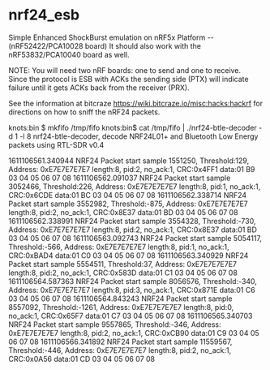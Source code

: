 # nrf24_esb
Simple Enhanced ShockBurst emulation on nRF5x Platform -- (nRF52422/PCA10028 board)
It should also work with the nRF53832/PCA10040 board as well.

NOTE: You will need two nRF boards: one to send and one to receive.  
Since the protocol is ESB with ACKs the sending side (PTX) will indicate failure until it gets ACKs back from the receiver (PRX).

See the information at bitcraze https://wiki.bitcraze.io/misc:hacks:hackrf for directions on how to sniff the nRF24 packets.

knots:bin $ mkfifo /tmp/fifo
knots:bin$  cat /tmp/fifo | ./nrf24-btle-decoder -d 1 -l 8
nrf24-btle-decoder, decode NRF24L01+ and Bluetooth Low Energy packets using RTL-SDR v0.4

1611106561.340944 NRF24 Packet start sample 1551250,  Threshold:129,   Address: 0xE7E7E7E7E7 length:8, pid:2, no_ack:1, CRC:0x4FF1 data:01 B9 03 04 05 06 07 08 
1611106562.091037 NRF24 Packet start sample 3052466,  Threshold:226,   Address: 0xE7E7E7E7E7 length:8, pid:1, no_ack:1, CRC:0x6CDE data:01 BC 03 04 05 06 07 08 
1611106562.338714 NRF24 Packet start sample 3552982,  Threshold:-875,  Address: 0xE7E7E7E7E7 length:8, pid:2, no_ack:1, CRC:0x8E37 data:01 BD 03 04 05 06 07 08 
1611106562.338991 NRF24 Packet start sample 3554328,  Threshold:-730,  Address: 0xE7E7E7E7E7 length:8, pid:2, no_ack:1, CRC:0x8E37 data:01 BD 03 04 05 06 07 08 
1611106563.092743 NRF24 Packet start sample 5054117,  Threshold:-566,  Address: 0xE7E7E7E7E7 length:8, pid:1, no_ack:1, CRC:0xBAD4 data:01 C0 03 04 05 06 07 08 
1611106563.340929 NRF24 Packet start sample 5554511,  Threshold:37,    Address: 0xE7E7E7E7E7 length:8, pid:2, no_ack:1, CRC:0x583D data:01 C1 03 04 05 06 07 08 
1611106564.587363 NRF24 Packet start sample 8056576,  Threshold:-340,  Address: 0xE7E7E7E7E7 length:8, pid:3, no_ack:1, CRC:0x871E data:01 C6 03 04 05 06 07 08 
1611106564.843243 NRF24 Packet start sample 8557092,  Threshold:-1261, Address: 0xE7E7E7E7E7 length:8, pid:0, no_ack:1, CRC:0x65F7 data:01 C7 03 04 05 06 07 08 
1611106565.340703 NRF24 Packet start sample 9557865,  Threshold:-346,  Address: 0xE7E7E7E7E7 length:8, pid:2, no_ack:1, CRC:0xCB90 data:01 C9 03 04 05 06 07 08 
1611106566.341892 NRF24 Packet start sample 11559567, Threshold:-446,  Address: 0xE7E7E7E7E7 length:8, pid:2, no_ack:1, CRC:0x0A56 data:01 CD 03 04 05 06 07 08 
